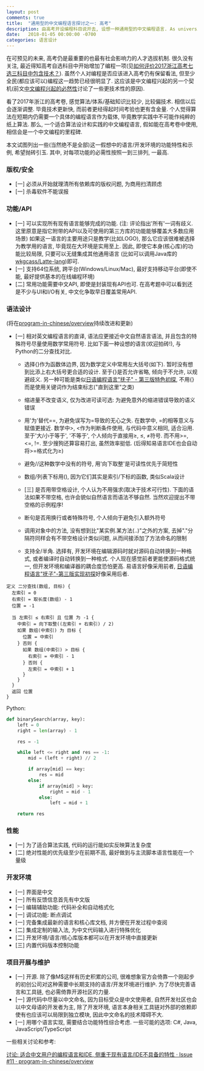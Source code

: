 ```yaml
---
layout: post
comments: true
title:  "通用型的中文编程语言探讨之一: 高考"
description: 由高考开设编程科目说开去, 设想一种通用型的中文编程语言. As university entrace exam in China starts to include programming, here we discuss about a general-purpose programming language in Chinese.
date:   2018-01-05 00:00:00 -0700
categories: 语言设计
---
```


在可预见的未来, 高考仍是最重要的也最有社会影响力的人才选拔机制. 很久没有关注, 最近得知高考自选科目中开始增加了编程一项(见[如何评价2017浙江高考七选三科目中包含技术？](https://www.zhihu.com/question/25694081)). 虽然个人对编程是否应该进入高考仍有保留看法, 但至少全民(都应该可以)编程这一趋势已经很明显了. 这应该是中文编程兴起的另一个契机(前文[中文编程兴起的必然性](https://zhuanlan.zhihu.com/p/31351284)讨论了一些更技术性的原因).

看了2017年浙江的高考卷, 感觉算法/体系/基础知识比较少, 比较偏技术. 相信以后会逐渐调整. 毕竟技术更新快, 而前者更经得起时间考验也更有含金量. 个人觉得算法在短期内仍需要一个具体的编程语言作为载体, 毕竟教学实践中不可能作纯粹的纸上算法. 那么, 一个适合算法设计和实践的中文编程语言, 假如能在高考卷中使用, 相信会是一个中文编程的里程碑.

本文试图列出一些(当然绝不是全部)这一假想中的语言/开发环境的功能特性和示例, 希望抛砖引玉. 其中, 对每项功能的必需性按照一到三排列, 一最高.
### 版权/安全

- [一] 必须从开始就理清所有依赖库的版权问题, 为商用扫清顾虑
- [一] 杀毒软件不能误报

### 功能/API

- [一] 可以实现所有现有语言能够完成的功能. (注: 评论指出'所有'一词有歧义. 这里原意是指它附带的API以及可使用的第三方库的功能能够覆盖大多数应用场景) 如果这一语言的主要用途只是教学(比如LOGO), 那么它应该很难被选择为教学用的语言, 毕竟现在大环境是实用至上. 因此, 即使它本身(核心库)的功能比较局限, 只要可以无缝集成其他通用语言 (比如可以调用Java库的[wkgcass/Latte-lang](https://github.com/wkgcass/Latte-lang))即可.
- [一] 支持64位系统, 跨平台(Windows/Linux/Mac), 最好支持移动平台(即使不能, 最好提供基本的在线编程环境)
- [二] 常用功能需要中文API, 即使是封装现有API也可. 在高考题中可以看到还是不少与UI和I/O有关, 中文化争取早日覆盖常用API.

### 语法设计

(将在[program-in-chinese/overview](https://github.com/program-in-chinese/overview/wiki/%E4%B8%80%E4%B8%AA%E9%80%9A%E7%94%A8%E5%9E%8B%E7%9A%84%E4%B8%AD%E6%96%87%E7%BC%96%E7%A8%8B%E8%AF%AD%E8%A8%80%E7%9A%84%E8%AF%AD%E6%B3%95%E8%AE%BE%E8%AE%A1)持续改进和更新)

- [一] 相对英文编程语言的直译, 语法应更接近中文自然语言语法, 并且包含的特殊符号尽量使用数学常用符号. 比如下面一种设想的语言(欢迎拍砖!), 与Python的二分查找对比.
    - 选择{}作为函数体边界, 因为数学定义中常用左大括号(如下). 暂时没有想到比添上右大括号更合适的设计. 至于{}是否允许省略, 倾向于不允许, 以规避歧义. 另一种可能是类似[日语编程语言"抚子" - 第三版特色初探](https://zhuanlan.zhihu.com/p/30800689), 不用{}而是使用关键词作为结束标志("直到这里"之类)

    - 缩进量不改变语义, 仅为改进可读可选: 为避免意外的缩进错误导致的语义错误
    - 用'为'替代==, 为避免误写为=导致的无心之失. 在数学中, =的相等意义与赋值更接近. 数学中>, <作为判断条件使用, 与代码中意义相同, 适合沿用. 至于'大/小于等于', '不等于', 个人倾向于直接用≥, ≤, ≠符号. 而不用>=, <=, !=. 至少搜狗还算容易打出, 虽然效率挺低. (后得知易语言IDE也会自动将>=格式化为≥)
    - 避免//这种数学中没有的符号, 用'向下取整'是可读性优先于简短性
    - 数组/列表下标用(), 因为它们其实是索引/下标的函数, 类似Scala设计
    - [三] 是否用带空格设计, 个人认为不用强求(取决于技术可行性). 下面的语法如果不带空格, 也许会貌似自然语言而语法不够自然. 当然欢迎提出不带空格的示例程序!
    - 断句是否用换行或者特殊符号, 个人倾向于避免引入额外符号
    - 调用对象中的方法, 没有想到比"某实例.某方法(..)"之外的方案, 去掉"."分隔符同样会有不带空格设计类似问题, 从而间接添加了方法命名的限制
    - 支持全/半角. 选择有, 开发环境在编辑源码时就对源码自动转换到一种格式, 或者编译时自动转换到一种格式. 个人现在感觉前者更能使源码格式统一, 但开发环境和编译器的耦合度恐怕更高. 易语言好像采用前者, [日语编程语言"抚子"-第三版实现初探](https://zhuanlan.zhihu.com/p/32273857)好像采用后者.

```
定义 二分查找(数组, 目标) {
  左索引 = 0
  右索引 = 取长度(数组) - 1
  位置 = -1

  当 左索引 ≤ 右索引 且 位置 为 -1 {
    中索引 = 向下取整((左索引 + 右索引) / 2)
    如果 数组(中索引) 为 目标 {
      位置 = 中索引
    } 否则 {
      如果 数组(中索引) > 目标 {
        右索引 = 中索引 - 1
      } 否则 {
        左索引 = 中索引 + 1
      }
    }
  }
  返回 位置
}
```
Python:
```python
def binarySearch(array, key):
    left = 0
    right = len(array) - 1

    res = -1

    while left <= right and res == -1:
        mid = (left + right) // 2

        if array[mid] == key:
            res = mid
        else:
            if array[mid] > key:
                right = mid - 1
            else:
                left = mid + 1

    return res
```
### 性能

- [一] 为了适合算法实践, 代码的运行能如实反映算法复杂度
- [二] 绝对性能的优先级至少在前期不高, 最好做到与主流脚本语言性能在一个量级

### 开发环境

- [一] 界面是中文
- [一] 所有反馈信息首先有中文版
- [一] 编辑辅助功能: 代码补全和自动格式化
- [一] 调试功能: 断点调试
- [一] 完备集成最新的语言和核心库文档, 并方便在开发过程中查阅
- [二] 集成定制的输入法, 为中文代码输入进行特殊优化
- [二] 开发环境/语言/核心库版本都可以在开发环境中直接更新
- [三] 内置代码版本控制功能

### 项目开展与维护

- [一] 开源. 除了像M$这样有历史积累的公司, 很难想象官方会倚靠一个刚起步的初创公司对这种需要中长期支持的语言/开发环境进行维护. 为了尽快完善语言和工具链, 也必需倚靠开源社区的力量.
- [一] 源代码中尽量以中文命名, 因为目标受众是中文使用者, 自然开发社区也会以中文母语的开发者为主, 除了开发环境, 语言本身相关工具链对外部的依赖即使有也应该可以局限到独立模块, 因此中文命名的技术障碍不大.
- [一] 用哪个语言实现, 需要结合功能特性综合考虑. 一些可能的选项: C#, Java, JavaScript/TypeScript

一些相关讨论和参考:

[讨论: 适合中文用户的编程语言和IDE, 侧重于现有语言/IDE不具备的特性 · Issue #11 · program-in-chinese/overview](https://github.com/program-in-chinese/overview/issues/11)